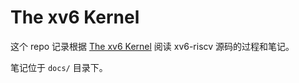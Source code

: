 # The xv6 Kernel

这个 repo 记录根据 [The xv6 Kernel][ref] 阅读 xv6-riscv 源码的过程和笔记。

笔记位于 `docs/` 目录下。

[ref]: https://www.youtube.com/playlist?list=PLbtzT1TYeoMhTPzyTZboW_j7TPAnjv9XB